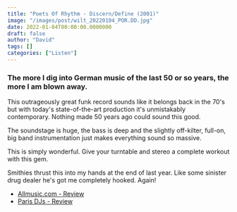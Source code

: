 ```yaml
---
title: "Poets Of Rhythm - Discern/Define (2001)"
image: "/images/post/wilt_20220104_POR.DD.jpg"
date: 2022-01-04T00:00:00.0000000
draft: false
author: "David"
tags: []
categories: ["Listen"]
---
```

### The more I dig into German music of the last 50 or so years, the more I am blown away.

 This outrageously great funk record sounds like it belongs back in the 70's but with today's state-of-the-art production it's unmistakably contemporary. Nothing made 50 years ago could sound this good.

 The soundstage is huge, the bass is deep and the slightly off-kilter, full-on, big band instrumentation just makes everything sound so massive.

 This is simply wonderful. Give your turntable and stereo a complete workout with this gem.

 Smithies thrust this into my hands at the end of last year. Like some sinister drug dealer he's got me completely hooked. Again!

-  [Allmusic.com - Review](https://www.allmusic.com/album/discern-define-mw0000009716)
-  [Paris DJs - Review](http://www.parisdjs.com/index.php/post/the-poets-of-rhythm-discern-define)